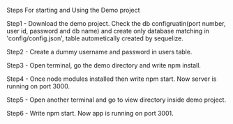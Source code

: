 Steps For starting and Using the Demo project


 

Step1 - Download the demo project. Check the db configruatin(port number, user id, password and db name) and create only database matching in 'config/config.json', table autometically created by sequelize.

Step2 - Create a dummy username and password in users table.

Step3 - Open terminal, go the demo directory and write npm install.

Step4 - Once node modules installed then write npm start. Now server is running on port 3000.

Step5 - Open another terminal and go to view directory inside demo project.

Step6 - Write npm start. Now app is running on port 3001.
